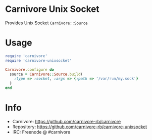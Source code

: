 # Carnivore Unix Socket

Provides Unix Socket `Carnivore::Source`

# Usage

```ruby
require 'carnivore'
require 'carnivore-unixsocket'

Carnivore.configure do
  source = Carnivore::Source.build(
    :type => :socket, :args => {:path => '/var/run/my.sock'}
  )
end
```

# Info
* Carnivore: https://github.com/carnivore-rb/carnivore
* Repository: https://github.com/carnivore-rb/carnivore-unixsocket
* IRC: Freenode @ #carnivore
